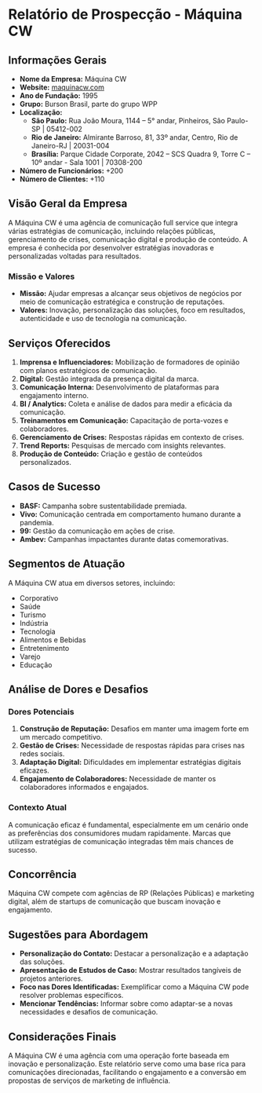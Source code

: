 # Relatório de Prospecção - Máquina CW

## Informações Gerais
- **Nome da Empresa:** Máquina CW  
- **Website:** [maquinacw.com](http://www.maquinacw.com)  
- **Ano de Fundação:** 1995  
- **Grupo:** Burson Brasil, parte do grupo WPP  
- **Localização:**
  - **São Paulo:** Rua João Moura, 1144 – 5° andar, Pinheiros, São Paulo-SP | 05412-002
  - **Rio de Janeiro:** Almirante Barroso, 81, 33º andar, Centro, Rio de Janeiro-RJ | 20031-004
  - **Brasília:** Parque Cidade Corporate, 2042 – SCS Quadra 9, Torre C – 10º andar - Sala 1001 | 70308-200  
- **Número de Funcionários:** +200  
- **Número de Clientes:** +110  

## Visão Geral da Empresa
A Máquina CW é uma agência de comunicação full service que integra várias estratégias de comunicação, incluindo relações públicas, gerenciamento de crises, comunicação digital e produção de conteúdo. A empresa é conhecida por desenvolver estratégias inovadoras e personalizadas voltadas para resultados.

### Missão e Valores
- **Missão:** Ajudar empresas a alcançar seus objetivos de negócios por meio de comunicação estratégica e construção de reputações.
- **Valores:** Inovação, personalização das soluções, foco em resultados, autenticidade e uso de tecnologia na comunicação.

## Serviços Oferecidos
1. **Imprensa e Influenciadores:** Mobilização de formadores de opinião com planos estratégicos de comunicação.
2. **Digital:** Gestão integrada da presença digital da marca.
3. **Comunicação Interna:** Desenvolvimento de plataformas para engajamento interno.
4. **BI / Analytics:** Coleta e análise de dados para medir a eficácia da comunicação.
5. **Treinamentos em Comunicação:** Capacitação de porta-vozes e colaboradores.
6. **Gerenciamento de Crises:** Respostas rápidas em contexto de crises.
7. **Trend Reports:** Pesquisas de mercado com insights relevantes.
8. **Produção de Conteúdo:** Criação e gestão de conteúdos personalizados.

## Casos de Sucesso
- **BASF:** Campanha sobre sustentabilidade premiada.
- **Vivo:** Comunicação centrada em comportamento humano durante a pandemia.
- **99:** Gestão da comunicação em ações de crise.
- **Ambev:** Campanhas impactantes durante datas comemorativas.

## Segmentos de Atuação
A Máquina CW atua em diversos setores, incluindo:
- Corporativo
- Saúde
- Turismo
- Indústria
- Tecnologia
- Alimentos e Bebidas
- Entretenimento
- Varejo
- Educação

## Análise de Dores e Desafios
### Dores Potenciais
1. **Construção de Reputação:** Desafios em manter uma imagem forte em um mercado competitivo.
2. **Gestão de Crises:** Necessidade de respostas rápidas para crises nas redes sociais.
3. **Adaptação Digital:** Dificuldades em implementar estratégias digitais eficazes.
4. **Engajamento de Colaboradores:** Necessidade de manter os colaboradores informados e engajados.

### Contexto Atual
A comunicação eficaz é fundamental, especialmente em um cenário onde as preferências dos consumidores mudam rapidamente. Marcas que utilizam estratégias de comunicação integradas têm mais chances de sucesso.

## Concorrência
Máquina CW compete com agências de RP (Relações Públicas) e marketing digital, além de startups de comunicação que buscam inovação e engajamento.

## Sugestões para Abordagem
- **Personalização do Contato:** Destacar a personalização e a adaptação das soluções.
- **Apresentação de Estudos de Caso:** Mostrar resultados tangíveis de projetos anteriores.
- **Foco nas Dores Identificadas:** Exemplificar como a Máquina CW pode resolver problemas específicos.
- **Mencionar Tendências:** Informar sobre como adaptar-se a novas necessidades e desafios de comunicação.

## Considerações Finais
A Máquina CW é uma agência com uma operação forte baseada em inovação e personalização. Este relatório serve como uma base rica para comunicações direcionadas, facilitando o engajamento e a conversão em propostas de serviços de marketing de influência.